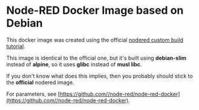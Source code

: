 # Node-RED Docker Image based on Debian

This docker image was created using the official [nodered custom build tutorial](https://github.com/node-red/node-red-docker/tree/master/docker-custom#build-your-own-docker-image).

This image is identical to the official one, but it's built using **debian-slim** instead of **alpine**, so it uses **glibc** instead of **musl libc**.

If you don't know what does this implies, then you probably should stick to the **official** nodered image.

For parameters, see [https://github.com//node-red/node-red-docker](https://github.com//node-red/node-red-docker).
